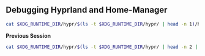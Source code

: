 ## Debugging Hyprland and Home-Manager

```bash
cat $XDG_RUNTIME_DIR/hypr/$(ls -t $XDG_RUNTIME_DIR/hypr/ | head -n 1)/hyprland.log
```

**Previous Session**

```bash
cat $XDG_RUNTIME_DIR/hypr/$(ls -t $XDG_RUNTIME_DIR/hypr/ | head -n 2 | tail -n 1)/hyprland.log
```
